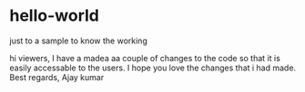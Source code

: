 # hello-world
just to a sample to know the working


hi viewers,
  I have a madea aa couple of changes to the code so that it is easily accessable to the users.
  I hope you love the changes that i had made. 
  Best regards,
  Ajay kumar
